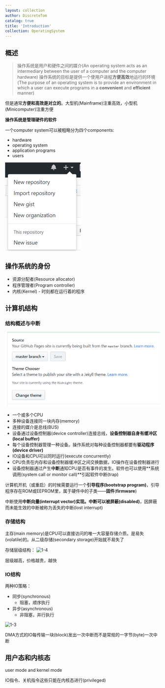 ```yaml
---
layout: collection
author: DiscreteTom
catalog: true
title: 'Introduction'
collection: OperatingSystem
---
```


## 概述

>操作系统是用户和硬件之间的媒介(An operating system acts as an intermediary between the user of a computer and the computer hardware)
>操作系统的目标是提供一个使用户进程**方便高效**地运行的环境(The purpose of an operating system is to provide an environment in which a user can execute programs in a **convenient** and **efficient** manner)

但是通常**方便和高效是对立的**。大型机(Mainframe)注重高效，小型机(Minicomputer)注重方便

**操作系统是管理硬件的软件**

一个computer system可以被粗略分为四个components:
- hardware
- operating system
- application programs
- users

![1-1](../img/1-1.png)

## 操作系统的身份

- 资源分配者(Resource allocator)
- 程序管理者(Program controller)
- 内核(Kernel) - 时刻都在运行着的程序

## 计算机结构

### 结构概述与中断

![1-2](../img/1-2.png)

- 一个或多个CPU
- 多种设备连接同一块内存(memory)
- 连接的媒介是总线(BUS)
- 设备通过设备控制器(device controller)连接总线，**设备控制器自身有缓冲区(local buffer)**
- 每个设备控制器管理一种设备。操作系统对每种设备控制器都要有**驱动程序(device driver)**
- IO设备和CPU可以同时运行(execute concurrently)
- CPU负责在内存和设备控制器缓冲区之间交换数据，IO操作在设备控制器进行
- 设备控制器通过产生**中断**通知CPU是否有事件的发生。软件也可以使用**系统调用(system call or monitor call)**引起软件中断(trap)

计算机开机（或重启）的时候需要运行一个**引导程序(bootstrap program)**，引导程序存在ROM或EEPROM里，属于硬件中的子类——**固件**(**firmware**)

中断使用**中断向量(interrupt vector)**实现。中断可以被**屏蔽(disabled)**，因屏蔽而未能生效的中断被称为丢失的中断(lost interrupt)

### 存储结构

主存(main memory)是CPU可以直接访问的唯一大容量存储介质。是易失(volatile)的。从二级存储(secondary storage)开始就不易失了


存储层级结构：
![1-4](../img/1-4.png)

层级越高，价格越贵，越快

### IO结构

两种IO策略：
- 同步(synchronous)
  - 阻塞，顺序执行
- 异步(asynchronous)
  - 非阻塞，并行执行

![1-3](../img/1-3.png)

DMA方式的IO每传输一块(block)发出一次中断而不是常规的一字节(byte)一次中断

## 用户态和内核态

user mode and kernel mode

IO指令、关机指令这些只能在内核态进行(privileged)


